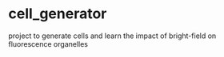 # cell_generator
project to generate cells and learn the impact of bright-field on fluorescence organelles
